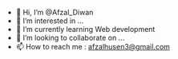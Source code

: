 - 👋 Hi, I’m @Afzal_Diwan
- 👀 I’m interested in ...
- 🌱 I’m currently learning Web development
- 💞️ I’m looking to collaborate on ...
- 📫 How to reach me : afzalhusen3@gmail.com

<!---
Afzal-husen/Afzal-husen is a ✨ special ✨ repository because its `README.md` (this file) appears on your GitHub profile.
You can click the Preview link to take a look at your changes.
--->
